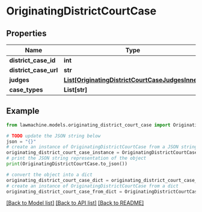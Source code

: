 # OriginatingDistrictCourtCase


## Properties

Name | Type | Description | Notes
------------ | ------------- | ------------- | -------------
**district_case_id** | **int** |  | 
**district_case_url** | **str** |  | 
**judges** | [**List[OriginatingDistrictCourtCaseJudgesInner]**](OriginatingDistrictCourtCaseJudgesInner.md) |  | 
**case_types** | **List[str]** |  | 

## Example

```python
from lawmachine.models.originating_district_court_case import OriginatingDistrictCourtCase

# TODO update the JSON string below
json = "{}"
# create an instance of OriginatingDistrictCourtCase from a JSON string
originating_district_court_case_instance = OriginatingDistrictCourtCase.from_json(json)
# print the JSON string representation of the object
print(OriginatingDistrictCourtCase.to_json())

# convert the object into a dict
originating_district_court_case_dict = originating_district_court_case_instance.to_dict()
# create an instance of OriginatingDistrictCourtCase from a dict
originating_district_court_case_from_dict = OriginatingDistrictCourtCase.from_dict(originating_district_court_case_dict)
```
[[Back to Model list]](../README.md#documentation-for-models) [[Back to API list]](../README.md#documentation-for-api-endpoints) [[Back to README]](../README.md)


